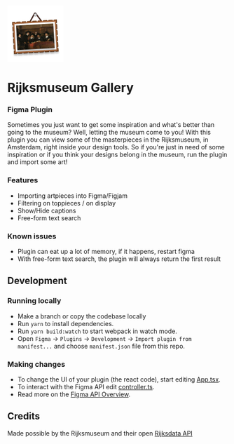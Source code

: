 ![Rijksmuseum Plugin Icon](/Artwork/Icon.png)


# Rijksmuseum Gallery
### Figma Plugin
Sometimes you just want to get some inspiration and what's better than going to the museum? Well, letting the museum come to you! With this plugin you can view some of the masterpieces in the Rijksmuseum, in Amsterdam, right inside your design tools. So if you're just in need of some inspiration or if you think your designs belong in the museum, run the plugin and import some art!


### Features
* Importing artpieces into Figma/Figjam
* Filtering on toppieces / on display
* Show/Hide captions
* Free-form text search

### Known issues
* Plugin can eat up a lot of memory, if it happens, restart figma
* With free-form text search, the plugin will always return the first result


## Development
### Running locally
* Make a branch or copy the codebase locally
* Run `yarn` to install dependencies.
* Run `yarn build:watch` to start webpack in watch mode.
* Open `Figma` -> `Plugins` -> `Development` -> `Import plugin from manifest...` and choose `manifest.json` file from this repo.

### Making changes
* To change the UI of your plugin (the react code), start editing [App.tsx](./src/app/components/App.tsx).  
* To interact with the Figma API edit [controller.ts](./src/plugin/controller.ts).  
* Read more on the [Figma API Overview](https://www.figma.com/plugin-docs/api/api-overview/).


## Credits
Made possible by the Rijksmuseum and their open [Rijksdata API](https://data.rijksmuseum.nl/object-metadata/api/)
